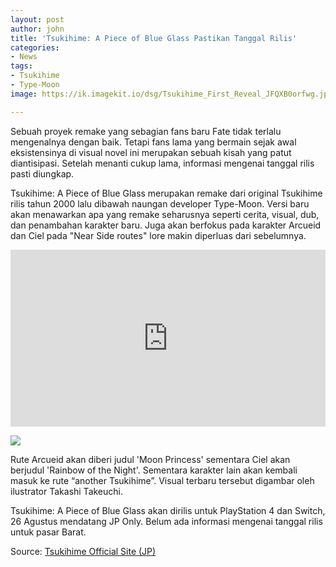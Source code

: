 ```yaml
---
layout: post
author: john
title: 'Tsukihime: A Piece of Blue Glass Pastikan Tanggal Rilis'
categories:
- News
tags:
- Tsukihime
- Type-Moon
image: https://ik.imagekit.io/dsg/Tsukihime_First_Reveal_JFQXB0orfwg.jpg

---
```

Sebuah proyek remake yang sebagian fans baru Fate tidak terlalu mengenalnya dengan baik. Tetapi fans lama yang bermain sejak awal eksistensinya di visual novel ini merupakan sebuah kisah yang patut diantisipasi. Setelah menanti cukup lama, informasi mengenai tanggal rilis pasti diungkap.

Tsukihime: A Piece of Blue Glass merupakan remake dari original Tsukihime rilis tahun 2000 lalu dibawah naungan developer Type-Moon. Versi baru akan menawarkan apa yang remake seharusnya seperti cerita, visual, dub, dan penambahan karakter baru. Juga akan berfokus pada karakter Arcueid dan Ciel pada "Near Side routes" lore makin diperluas dari sebelumnya.

<style>.embed-container { position: relative; padding-bottom: 56.25%; height: 0; overflow: hidden; max-width: 100%; } .embed-container iframe, .embed-container object, .embed-container embed { position: absolute; top: 0; left: 0; width: 100%; height: 100%; }</style><div class='embed-container'><iframe src='https://www.youtube.com/embed//sMEuZGHbv-c' frameborder='0' allowfullscreen></iframe></div>

![](https://ik.imagekit.io/dsg/Tsukihime_Visual_zldpLiLUyQc.jpg)

Rute Arcueid akan diberi judul 'Moon Princess' sementara Ciel akan berjudul 'Rainbow of the Night'. Sementara karakter lain akan kembali masuk ke rute “another Tsukihime”. Visual terbaru tersebut digambar oleh ilustrator Takashi Takeuchi.

Tsukihime: A Piece of Blue Glass akan dirilis untuk PlayStation 4 dan Switch, 26 Agustus mendatang JP Only. Belum ada informasi mengenai tanggal rilis untuk pasar Barat.

Source: [Tsukihime Official Site (JP)](http://www.typemoon.com/products/tsukihime/)
